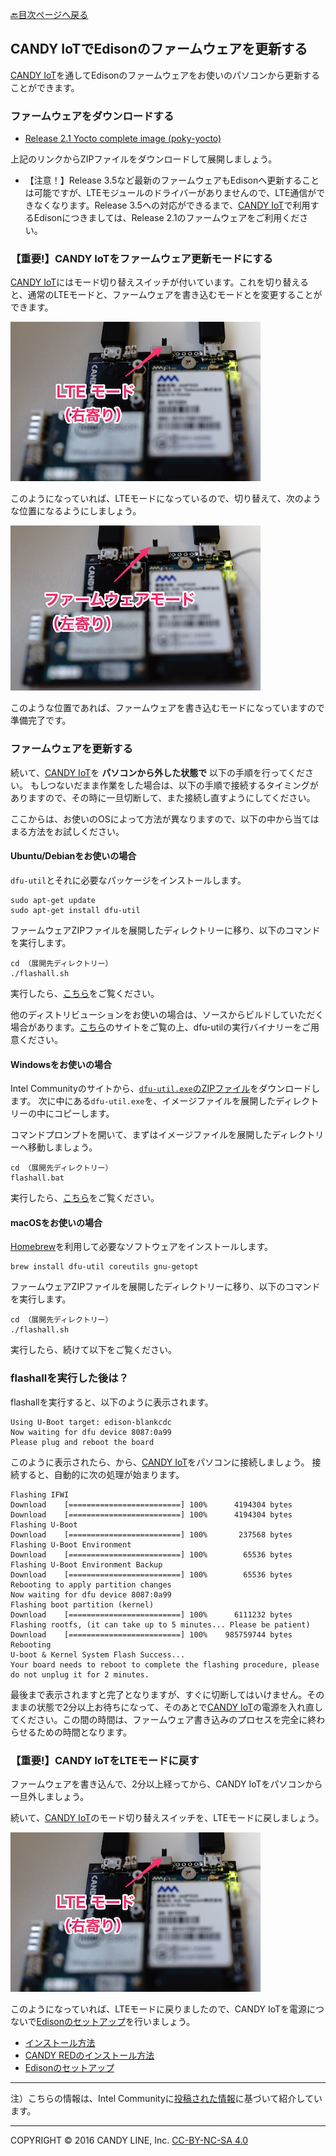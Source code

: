[🔙目次ページへ戻る](README.md)

## CANDY IoTでEdisonのファームウェアを更新する

[CANDY IoT](http://www.candy-line.io/proandsv.html#candyiot)を通してEdisonのファームウェアをお使いのパソコンから更新することができます。

### ファームウェアをダウンロードする

- [Release 2.1 Yocto complete image (poky-yocto)](http://downloadmirror.intel.com/25384/eng/edison-iotdk-image-280915.zip)

上記のリンクからZIPファイルをダウンロードして展開しましょう。

* 【注意！】Release 3.5など最新のファームウェアもEdisonへ更新することは可能ですが、LTEモジュールのドライバーがありませんので、LTE通信ができなくなります。Release 3.5への対応ができるまで、[CANDY IoT](http://www.candy-line.io/proandsv.html#candyiot)で利用するEdisonにつきましては、Release 2.1のファームウェアをご利用ください。

### 【重要!】CANDY IoTをファームウェア更新モードにする

[CANDY IoT](http://www.candy-line.io/proandsv.html#candyiot)にはモード切り替えスイッチが付いています。これを切り替えると、通常のLTEモードと、ファームウェアを書き込むモードとを変更することができます。

![LTE Mode Switch](images/sw-ltemode.jpg)

このようになっていれば、LTEモードになっているので、切り替えて、次のような位置になるようにしましょう。

![Firmware Mode Switch](images/sw-fwmode.jpg)

このような位置であれば、ファームウェアを書き込むモードになっていますので準備完了です。

### ファームウェアを更新する

続いて、[CANDY IoT](http://www.candy-line.io/proandsv.html#candyiot)を **パソコンから外した状態で** 以下の手順を行ってください。
もしつないだまま作業をした場合は、以下の手順で接続するタイミングがありますので、その時に一旦切断して、また接続し直すようにしてください。

ここからは、お使いのOSによって方法が異なりますので、以下の中から当てはまる方法をお試しください。

#### Ubuntu/Debianをお使いの場合

`dfu-util`とそれに必要なパッケージをインストールします。

```
sudo apt-get update
sudo apt-get install dfu-util
```

ファームウェアZIPファイルを展開したディレクトリーに移り、以下のコマンドを実行します。

```
cd （展開先ディレクトリー）
./flashall.sh
```

実行したら、[こちら](#flashallを実行した後は？)をご覧ください。

他のディストリビューションをお使いの場合は、ソースからビルドしていただく場合があります。[こちら](http://dfu-util.sourceforge.net)のサイトをご覧の上、dfu-utilの実行バイナリーをご用意ください。

#### Windowsをお使いの場合

Intel Communityのサイトから、[`dfu-util.exe`のZIPファイル](https://communities.intel.com/servlet/JiveServlet/download/25154-6-102797/dfu-util.exe.zip)をダウンロードします。
次に中にある`dfu-util.exe`を、イメージファイルを展開したディレクトリーの中にコピーします。

コマンドプロンプトを開いて、まずはイメージファイルを展開したディレクトリーへ移動しましょう。
```
cd （展開先ディレクトリー）
flashall.bat
```

実行したら、[こちら](#flashallを実行した後は？)をご覧ください。

#### macOSをお使いの場合

[Homebrew](http://brew.sh/index_ja.html)を利用して必要なソフトウェアをインストールします。

```
brew install dfu-util coreutils gnu-getopt
```

ファームウェアZIPファイルを展開したディレクトリーに移り、以下のコマンドを実行します。

```
cd （展開先ディレクトリー）
./flashall.sh
```

実行したら、続けて以下をご覧ください。

### flashallを実行した後は？

flashallを実行すると、以下のように表示されます。

```
Using U-Boot target: edison-blankcdc
Now waiting for dfu device 8087:0a99
Please plug and reboot the board
```

このように表示されたら、から、[CANDY IoT](http://www.candy-line.io/proandsv.html#candyiot)をパソコンに接続しましょう。
接続すると、自動的に次の処理が始まります。

```
Flashing IFWI
Download	[=========================] 100%      4194304 bytes
Download	[=========================] 100%      4194304 bytes
Flashing U-Boot
Download	[=========================] 100%       237568 bytes
Flashing U-Boot Environment
Download	[=========================] 100%        65536 bytes
Flashing U-Boot Environment Backup
Download	[=========================] 100%        65536 bytes
Rebooting to apply partition changes
Now waiting for dfu device 8087:0a99
Flashing boot partition (kernel)
Download	[=========================] 100%      6111232 bytes
Flashing rootfs, (it can take up to 5 minutes... Please be patient)
Download	[=========================] 100%    985759744 bytes
Rebooting
U-boot & Kernel System Flash Success...
Your board needs to reboot to complete the flashing procedure, please do not unplug it for 2 minutes.
```

最後まで表示されますと完了となりますが、すぐに切断してはいけません。そのままの状態で2分以上お待ちになって、そのあとで[CANDY IoT](http://www.candy-line.io/proandsv.html#candyiot)の電源を入れ直してください。この間の時間は、ファームウェア書き込みのプロセスを完全に終わらせるための時間となります。

### 【重要!】CANDY IoTをLTEモードに戻す

ファームウェアを書き込んで、2分以上経ってから、CANDY IoTをパソコンから一旦外しましょう。

続いて、[CANDY IoT](http://www.candy-line.io/proandsv.html#candyiot)のモード切り替えスイッチを、LTEモードに戻しましょう。

![LTE Mode Switch](images/sw-ltemode.jpg)

このようになっていれば、LTEモードに戻りましたので、CANDY IoTを電源につないで[Edisonのセットアップ](Edisonのセットアップ.md)を行いましょう。

* [インストール方法](インストール方法.md)
* [CANDY REDのインストール方法](CANDY-REDのインストール方法.md)
* [Edisonのセットアップ](Edisonのセットアップ.md)

---
注）こちらの情報は、Intel Communityに[投稿された情報](https://communities.intel.com/docs/DOC-25154)に基づいて紹介しています。

---
COPYRIGHT © 2016 CANDY LINE, Inc. [CC-BY-NC-SA 4.0](https://creativecommons.org/licenses/by-nc-sa/4.0/)
